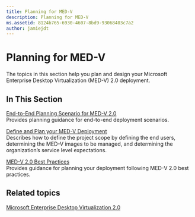 ```yaml
---
title: Planning for MED-V
description: Planning for MED-V
ms.assetid: 8124b765-6930-4607-8bd9-93068403c7a2
author: jamiejdt
---
```


# Planning for MED-V


The topics in this section help you plan and design your Microsoft Enterprise Desktop Virtualization (MED-V) 2.0 deployment.

## In This Section


<a href="" id="end-to-end-planning-scenario-for-med-v-2-0"></a>[End-to-End Planning Scenario for MED-V 2.0](end-to-end-planning-scenario-for-med-v-20.md)  
Provides planning guidance for end-to-end deployment scenarios.

<a href="" id="define-and-plan-your-med-v-deployment"></a>[Define and Plan your MED-V Deployment](define-and-plan-your-med-v-deployment.md)  
Describes how to define the project scope by defining the end users, determining the MED-V images to be managed, and determining the organization’s service level expectations.

<a href="" id="med-v-2-0-best-practices"></a>[MED-V 2.0 Best Practices](med-v-20-best-practices.md)  
Provides guidance for planning your deployment following MED-V 2.0 best practices.

## Related topics


[Microsoft Enterprise Desktop Virtualization 2.0](index.md)

 

 





